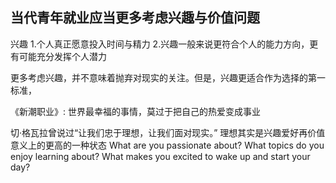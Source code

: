 ## 当代青年就业应当更多考虑兴趣与价值问题


兴趣
1.个人真正愿意投入时间与精力
2.兴趣一般来说更符合个人的能力方向，更有可能充分发挥个人潜力

更多考虑兴趣，并不意味着抛弃对现实的关注。但是，兴趣更适合作为选择的第一标准，

《新潮职业》: 世界最幸福的事情，莫过于把自己的热爱变成事业

切·格瓦拉曾说过“让我们忠于理想，让我们面对现实。” 理想其实是兴趣爱好再价值意义上的更高的一种状态
What are you passionate about? What topics do you enjoy learning about? What makes you excited to wake up and start your day?
<!--stackedit_data:
eyJoaXN0b3J5IjpbMTc3NTgyODAxOSwtNzQ0ODgwOTgwLC03Nz
E2NDcwNjAsLTE2ODQ2NDE4MDAsMTU4ODY2NDQ5MCw5NDgzMDcy
ODcsLTIwOTI3NjgzODksLTQ2MTczMzQ5NiwtMjA4ODc0NjYxMl
19
-->